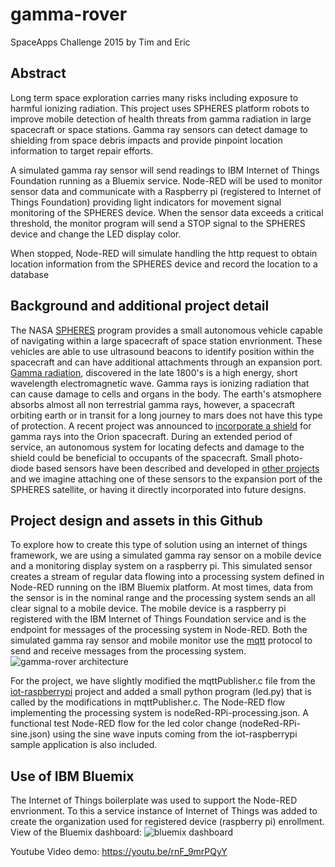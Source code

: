 # gamma-rover
SpaceApps Challenge 2015 by Tim and Eric
## Abstract
Long term space exploration carries many risks including exposure to harmful ionizing radiation. This project uses SPHERES platform robots to improve mobile detection of health threats from gamma radiation in large spacecraft or space stations. Gamma ray sensors can detect damage to shielding from space debris impacts and provide pinpoint location information to target repair efforts.

A simulated gamma ray sensor will send readings to IBM Internet of Things Foundation running as a Bluemix service. Node-RED will be used to monitor sensor data and communicate with a Raspberry pi (registered to Internet of Things Foundation) providing light indicators for movement signal monitoring of the SPHERES device. When the sensor data exceeds a critical threshold, the monitor program will send a STOP signal to the SPHERES device and change the LED display color.

When stopped, Node-RED will simulate handling the http request to obtain location information from the SPHERES device and record the location to a database

## Background and additional project detail
The NASA [SPHERES](http://www.nasa.gov/spheres/mission.html) program provides a small autonomous vehicle capable of navigating within a large spacecraft of space station envrionment. These vehicles are able to use ultrasound beacons to identify position within the spacecraft and can have additional attachments through an expansion port.
[Gamma radiation](http://www.britannica.com/EBchecked/topic/225048/gamma-ray), discovered in the late 1800's is a high energy, short wavelength electromagnetic wave. Gamma rays is ionizing radiation that can cause damage to cells and organs in the body. The earth's atsmophere absorbs almost all non terrestrial gamma rays, however, a spacecraft orbiting earth or in transit for a long journey to mars does not have this type of protection. A recent project was announced to [incorporate a shield](http://www.engineering.com/Education/EducationArticles/ArticleID/7510/Orion-Spacecraft-will-carry-Radiation-Shield-designed-by-High-School-Students.aspx) for gamma rays into the Orion spacecraft. During an extended period of service, an autonomous system for locating defects and damage to the shield could be beneficial to occupants of the spacecraft. Small photo-diode based sensors have been described and developed in [other projects](http://hackaday.com/2013/06/03/a-very-tiny-gamma-ray-detector/) and we imagine attaching one of these sensors to the expansion port of the SPHERES satellite, or having it directly incorporated into future designs.

## Project design and assets in this Github
To explore how to create this type of solution using an internet of things framework, we are using a simulated gamma ray sensor on a mobile device and a monitoring display system on a raspberry pi. This simulated sensor creates a stream of regular data flowing into a processing system defined in Node-RED running on the IBM Bluemix platform. At most times, data from the sensor is in the nominal range and the processing system sends an all clear signal to a mobile device. The mobile device is a raspberry pi registered with the IBM Internet of Things Foundation service and is the endpoint for messages of the processing system in Node-RED. Both the simulated gamma ray sensor and mobile monitor use the [mqtt](https://docs.internetofthings.ibmcloud.com/messaging/mqtt.html) protocol to send and receive messages from the processing system.
![gamma-rover architecture](https://dl.dropboxusercontent.com/u/52328656/hackathons/gamma-rover-arch.png)

For the project, we have slightly modified the mqttPublisher.c file from the [iot-raspberrypi](https://github.com/ibm-messaging/iot-raspberrypi) project and added a small python program (led.py) that is called by the modifications in mqttPublisher.c. The Node-RED flow implementing the processing system is nodeRed-RPi-processing.json. A functional test Node-RED flow for the led color change (nodeRed-RPi-sine.json) using the sine wave inputs coming from the iot-raspberrypi sample application is also included.
## Use of IBM Bluemix
The Internet of Things boilerplate was used to support the Node-RED envrionment. To this a service instance of Internet of Things was added to create the organization used for registered device (raspberry pi) enrollment. View of the Bluemix dashboard:
![bluemix dashboard](https://dl.dropboxusercontent.com/u/52328656/hackathons/gamma-rover-Bluemix-dashboard.png)

Youtube Video demo: https://youtu.be/rnF_9mrPQyY
